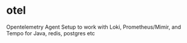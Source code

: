 # otel
Opentelemetry Agent Setup to work with Loki, Prometheus/Mimir, and Tempo for Java, redis, postgres etc
